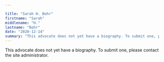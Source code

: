 ```yaml
---

title: "Sarah H. Bohr"
firstname: "Sarah"
middlename: "H."
lastname: "Bohr"
date: "2020-12-14"
summary: "This advocate does not yet have a biography. To submit one, please contact the site administrator."
---
```

This advocate does not yet have a biography. To submit one, please contact the site administrator.


